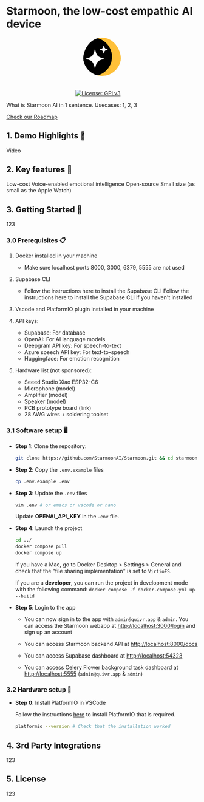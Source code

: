 # Starmoon, the low-cost empathic AI device

<div align="center">
    <img src="./logo.png" alt="Starmoon-logo" width="20%"  style="border-radius: 50%; padding-bottom: 20px"/>


<!-- [![Discord Follow](https://dcbadge.vercel.app/api/server/HUpRgp2HG8?style=flat)](https://discord.gg/HUpRgp2HG8) -->
[![License: GPLv3](https://img.shields.io/badge/license-GPLv3-blue)](https://www.gnu.org/licenses/gpl-3.0.en.html)&ensp;&ensp;&ensp;
<!-- [![GitHub Repo stars](https://img.shields.io/github/stars/quivrhq/quivr?style=social)](https://github.com/quivrhq/quivr) -->
<!-- [![Twitter Follow](https://img.shields.io/twitter/follow/StanGirard?style=social)](https://twitter.com/_StanGirard) -->

</div>

What is Starmoon AI in 1 sentence.
Usecases: 1, 2, 3

[Check our Roadmap](www.starmoon.ai)
<!-- custom voice clone, RAG, agent -->

## 1. Demo Highlights 🎥

Video

## 2. Key features 🎯

Low-cost
Voice-enabled emotional intelligence
Open-source
Small size (as small as the Apple Watch)

## 3. Getting Started 🚀

123

### 3.0 Prerequisites 📋

1. Docker installed in your machine
   - Make sure localhost ports 8000, 3000, 6379, 5555 are not used

2. Supabase CLI
   - Follow the instructions here to install the Supabase CLI Follow the instructions here to install the Supabase CLI if you haven't installed
  
3. Vscode and PlatformIO plugin installed in your machine

4. API keys:
   - Supabase: For database
   - OpenAI: For AI language models
   - Deepgram API key: For speech-to-text
   - Azure speech API key: For text-to-speech
   - Huggingface: For emotion recognition

5. Hardware list (not sponsored):
   - Seeed Studio Xiao ESP32-C6
   - Microphone (model)
   - Amplifier (model)
   - Speaker (model)
   - PCB prototype board (link)
   - 28 AWG wires + soldering toolset

### 3.1 Software setup 🖥️

- **Step 1**: Clone the repository:

  ```bash
  git clone https://github.com/StarmoonAI/Starmoon.git && cd starmoon
  ```

- **Step 2**: Copy the `.env.example` files

  ```bash
  cp .env.example .env
  ```

- **Step 3**: Update the `.env` files

  ```bash
  vim .env # or emacs or vscode or nano
  ```

  Update **OPENAI_API_KEY** in the `.env` file.

- **Step 4**: Launch the project

  ```bash
  cd ../
  docker compose pull
  docker compose up
  ```

  If you have a Mac, go to Docker Desktop > Settings > General and check that the "file sharing implementation" is set to `VirtioFS`.

  If you are a **developer**, you can run the project in development mode with the following command: `docker compose -f docker-compose.yml up --build`

- **Step 5**: Login to the app

  - You can now sign in to the app with `admin@quivr.app` & `admin`. You can access the Starmoon webapp at [http://localhost:3000/login](http://localhost:3000/login) and sign up an account

  - You can access Starmoon backend API at [http://localhost:8000/docs](http://localhost:8000/docs)

  - You can access Supabase dashboard at [http://localhost:54323](http://localhost:54323)
  
  - You can access Celery Flower background task dashboard at [http://localhost:5555](http://localhost:5555) (`admin@quivr.app` & `admin`)

### 3.2 Hardware setup 🧰

- **Step 0**: Install PlatformIO in VSCode

  Follow the instructions [here](https://platformio.org/install/cli) to install PlatformIO that is required.

  ```bash
  platformio --version # Check that the installation worked
  ```

## 4. 3rd Party Integrations

123

## 5. License

123
